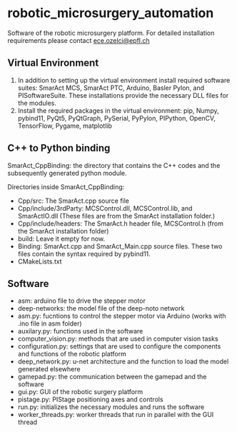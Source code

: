# robotic_microsurgery_automation
Software of the robotic microsurgery platform.
For detailed installation requirements please contact ece.ozelci@epfl.ch
## Virtual Environment
1. In addition to setting up the virtual environment install required software suites: SmarAct MCS, SmarAct PTC, Arduino, Basler Pylon, and PISoftwareSuite. These installations provide the necessary DLL files for the modules.
2. Install the required packages in the virtual environment: pip, Numpy, pybind11, PyQt5, PyQtGraph, PySerial, PyPylon, PIPython, OpenCV, TensorFlow, Pygame, matplotlib
## C++ to Python binding
SmarAct_CppBinding: the directory that contains the C++ codes and the subsequently generated python module.

Directories inside SmarAct_CppBinding:
- Cpp/src: The SmarAct.cpp source file
- Cpp/include/3rdParty: MCSControl.dll, MCSControl.lib, and SmarActIO.dll (These files are from the SmarAct installation folder.)
- Cpp/include/headers: The SmarAct.h header file, MCSControl.h (from the SmarAct installation folder)
- build: Leave it empty for now.
- Binding: SmarAct.cpp and SmarAct_Main.cpp source files. These two files contain the syntax required by pybind11.
- CMakeLists.txt
## Software
- asm: arduino file to drive the stepper motor
- deep-networks: the model file of the deep-noto network 
- asm.py: fucntions to control the stepper motor via Arduino (works with .ino file in asm folder) 
- auxilary.py: functions used in the software
- computer_vision.py: methods that are used in computer vision tasks
- configuration.py: settings that are used to configure the components and functions of the robotic platform
- deep_network.py: u-net architecture and the function to load the model generated elsewhere
- gamepad.py: the communication between the gamepad and the software
- gui.py: GUI of the robotic surgery platform
- pistage.py: PIStage positioning axes and controls
- run.py: initializes the necessary modules and runs the software
- worker_threads.py: worker threads that run in parallel with the GUI thread 
